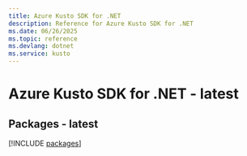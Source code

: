 ```yaml
---
title: Azure Kusto SDK for .NET
description: Reference for Azure Kusto SDK for .NET
ms.date: 06/26/2025
ms.topic: reference
ms.devlang: dotnet
ms.service: kusto
---
```

# Azure Kusto SDK for .NET - latest
## Packages - latest
[!INCLUDE [packages](kusto-index.md)]